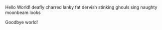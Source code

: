Hello World!
 deafly charred lanky
fat dervish stinking ghouls sing
naughty moonbeam looks









Goodbye world!
